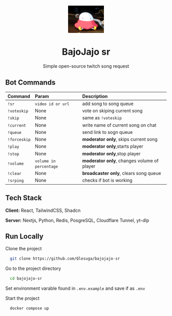 <p align="center">
  <img src="./public/smoleg.webp" width="112" alt="smoleg" />
</p>

<h1 align="center">BajoJajo sr</h1>
<p align="center">Simple open-source twitch song request</p>

## Bot Commands

| Command      | Param                  | Description                                  |
| :----------- | :--------------------- | :------------------------------------------- |
| `!sr`        | `video id or url`      | add song to song queue                       |
| `!voteskip`  | None                   | vote on skiping current song                 |
| `!skip`      | None                   | same as `!voteskip`                          |
| `!current`   | None                   | write name of current song on chat           |
| `!queue`     | None                   | send link to sogn queue                      |
| `!forceskip` | None                   | **moderator only**, skips current song       |
| `!play`      | None                   | **moderator only**,starts player             |
| `!stop`      | None                   | **moderator only**,stop player               |
| `!volume`    | `volume in percentage` | **moderator only**, changes volume of player |
| `!clear`     | None                   | **broadcaster only**, clears song queue      |
| `!srping`    | None                   | checks if bot is working                     |

## Tech Stack

**Client:** React, TailwindCSS, Shadcn

**Server:** Nextjs, Python, Redis, PosgreSQL, Cloudflare Tunnel, yt-dlp

## Run Locally

Clone the project

```bash
  git clone https://github.com/Qlesuga/bajojajo-sr
```

Go to the project directory

```bash
  cd bajojajo-sr
```

Set environment varable found in `.env.example` and save if as `.env`

Start the project

```bash
  docker compose up
```
